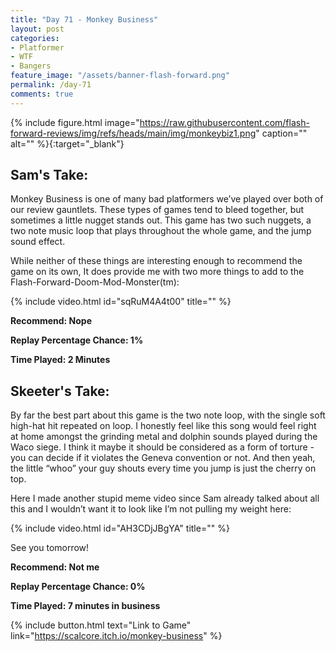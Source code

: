```yaml
---
title: "Day 71 - Monkey Business"
layout: post
categories:
- Platformer
- WTF
- Bangers
feature_image: "/assets/banner-flash-forward.png"
permalink: /day-71
comments: true
---
```


{% include figure.html image="https://raw.githubusercontent.com/flash-forward-reviews/img/refs/heads/main/img/monkeybiz1.png" caption="" alt="" %}{:target="_blank"}

## Sam's Take:

Monkey Business is one of many bad platformers we’ve played over both of our review gauntlets. These types of games tend to bleed together, but sometimes a little nugget stands out. This game has two such nuggets, a two note music loop that plays throughout the whole game, and the jump sound effect.

While neither of these things are interesting enough to recommend the game on its own, It does provide me with two more things to add to the Flash-Forward-Doom-Mod-Monster(tm):

{% include video.html id="sqRuM4A4t00" title="" %}

**Recommend: Nope**

**Replay Percentage Chance: 1%**

**Time Played: 2 Minutes**

## Skeeter's Take:

By far the best part about this game is the two note loop, with the single soft high-hat hit repeated on loop. I honestly feel like this song would feel right at home amongst the grinding metal and dolphin sounds played during the Waco siege. I think it maybe it should be considered as a form of torture - you can decide if it violates the Geneva convention or not. 
And then yeah, the little “whoo” your guy shouts every time you jump is just the cherry on top. 

Here I made another stupid meme video since Sam already talked about all this and I wouldn’t want it to look like I’m not pulling my weight here: 

{% include video.html id="AH3CDjJBgYA" title="" %}

See you tomorrow!

**Recommend: Not me** 

**Replay Percentage Chance: 0%**

**Time Played: 7 minutes in business** 

{% include button.html text="Link to Game" link="https://scalcore.itch.io/monkey-business" %}